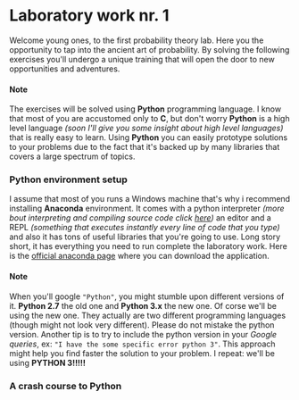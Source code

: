 # Laboratory work nr. 1

Welcome young ones, to the first probability theory lab.  Here you the opportunity to tap into the ancient art of probability. By solving the following exercises you'll undergo a unique training that will open the door to new opportunities and adventures.

#### Note
The exercises will be solved using **Python** programming language. I know that most of you are accustomed only to **C**, but don't worry **Python** is a high level language *(soon I'll give you some insight about high level languages)* that is really easy to learn. Using **Python** you can easily prototype solutions to your problems due to the fact that it's backed up by many libraries that covers a large spectrum of topics.

### Python environment setup
I assume that most of you runs a Windows machine that's why i recommend installing **Anaconda** environment. It comes with a python interpreter *(more bout interpreting and compiling source code click [here](https://www.youtube.com/watch?v=qaj7nO1HUqA))* an editor and a REPL *(something that executes instantly every line of code that you type)* and also it has tons of useful libraries that you're going to use. Long story short, it has everything you need to run complete the laboratory work. Here is the [official anaconda page](https://www.continuum.io/downloads)  where you can download the application.

#### Note
When you'll google `"Python"`, you might stumble upon different versions of it. **Python 2.7** the old one and **Python 3.x** the new one. Of corse we'll be using the new one. They actually are two different programming languages (though might not look very different). Please do not mistake the python version. Another tip is to try to include the python version in your *Google queries*, ex: `"I have the some specific error python 3"`. This approach might help you find faster the solution to your problem. I repeat: we'll be using **PYTHON 3!!!!!**

### A crash course to Python
